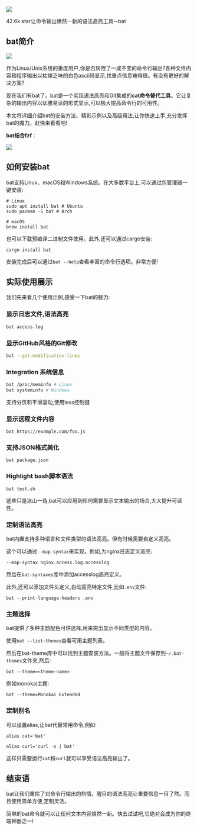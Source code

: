 <img src="/assets/image/230811-cat彩色替代-1.png" style="max-width: 70%; height: auto;">
<small></small>


42.6k star让命令输出焕然一新的语法高亮工具--bat

## bat简介

![](/assets/image/230811-cat彩色替代-1.png)

作为Linux/Unix系统的重度用户,你是否厌倦了一成不变的命令行输出?各种文件内容和程序输出以枯燥乏味的白色ascii码显示,找重点信息难得很。有没有更好的解决方案?

现在我们有bat了。bat是一个实现语法高亮和Git集成的**cat命令替代工具**。它让复杂的输出内容以优雅易读的形式显示,可以极大提高命令行的可用性。

本文将详细介绍bat的安装方法、精彩示例以及高级用法,让你快速上手,充分发挥bat的魔力。赶快来看看吧!

**bat结合fzf**：

![](/assets/image/230811-cat彩色替代-2.gif)

## 如何安装bat

bat支持Linux、macOS和Windows系统。在大多数平台上,可以通过包管理器一键安装:

```
# Linux 
sudo apt install bat # Ubuntu
sudo pacman -S bat # Arch

# macOS
brew install bat
```

也可以下载预编译二进制文件使用。此外,还可以通过cargo安装:

```
cargo install bat
```

安装完成后可以通过`bat --help`查看丰富的命令行选项。非常方便!

## 实际使用展示

我们先来看几个使用示例,感受一下bat的魅力:

### 显示日志文件,语法高亮

```bash
bat access.log
``` 

### 显示GitHub风格的Git修改

```bash
bat --git-modification-lines
```

###  Integration 系统信息

```bash
bat /proc/meminfo # Linux
bat systeminfo # Windows
```

支持分页和平滑滚动,使用less控制键

### 显示远程文件内容

```
bat https://example.com/foo.js  
```

### 支持JSON格式美化

```
bat package.json
```

### Highlight bash脚本语法

```
bat test.sh
```

这些只是冰山一角,bat可以应用到任何需要显示文本输出的场合,大大提升可读性。

###  定制语法高亮

bat内置支持多种语言和文件类型的语法高亮。但有时候需要自定义高亮。

这个可以通过`--map-syntax`来实现。例如,为nginx日志定义高亮:

```
--map-syntax nginx.access.log:accesslog
```

然后在`bat-syntaxes`库中添加accesslog高亮定义。

此外,还可以添加文件头定义,自动高亮特定文件,比如`.env`文件:

```
bat --print-language-headers .env
```

###  主题选择

bat提供了多种主题配色可供选择,用来突出显示不同类型的内容。

使用`bat --list-themes`查看可用主题列表。

然后在bat-theme库中可以找到主题安装方法。一般将主题文件保存到`~/.bat-themes`文件夹,然后:

```
bat --theme=<theme-name>
```

例如monokai主题:

```
bat --theme=Monokai Extended
```

### 定制别名

可以设置alias,让bat代替常用命令,例如:

```
alias cat='bat' 

alias curl='curl -s | bat'
```

这样只需要运行`cat`和`curl`就可以享受语法高亮输出了。

## 结束语

bat让我们重拾了对命令行输出的热情。醒目的语法高亮让重要信息一目了然。而且使用简单方便,定制灵活。

简单的bat命令就可以让任何文本内容焕然一新。快去试试吧,它绝对会成为你的终端神器之一!